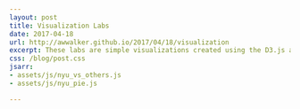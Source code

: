 ```yaml
---
layout: post
title: Visualization Labs
date: 2017-04-18
url: http://awwalker.github.io/2017/04/18/visualization
excerpt: These labs are simple visualizations created using the D3.js and publicly available data
css: /blog/post.css
jsarr:
- assets/js/nyu_vs_others.js
- assets/js/nyu_pie.js

---
```

<section class="post-content">
<style>
    .arc text {
        font: 10px sans-serif;
        text-anchor: middle;
    }
    .arc path {
        stroke: #fff;  
    }
    .axis--x path {
        display: none;
    }

    .line {
        fill: none;
        stroke: steelblue;
        stroke-width: 1.5px;
    }
    .container {
        float: left;
    }
    </style>
<div class="container" id="chart">
<h3> One Data Source </h3>
<p> I used data from NYU to show how much money gets spent by students
each semester on just tuition based costs. </p>
</div> 

<div class="container" id="graph">
<h3> Multiple Data Sources </h3>
<p> I used data from NYU, BU and USC to show the changes in tuition costs
over the course of five years. </p>
</div>

